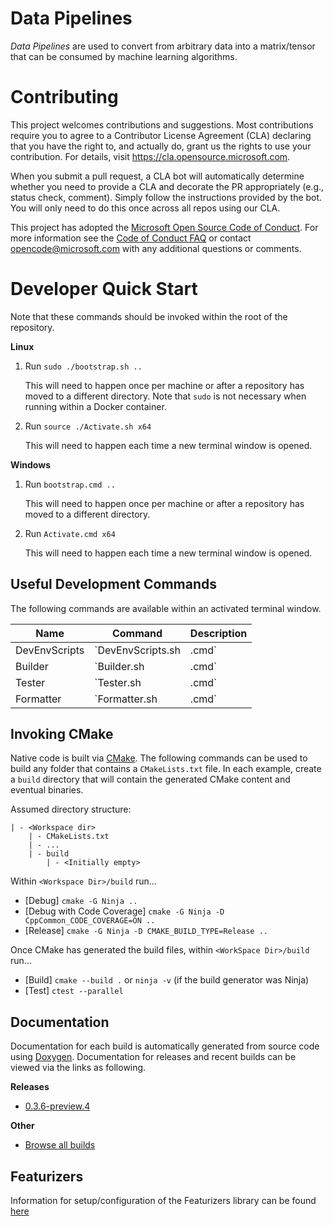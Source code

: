 
Data Pipelines
==============

*Data Pipelines* are used to convert from arbitrary data into a matrix/tensor that can be consumed by machine learning algorithms.

Contributing
============

This project welcomes contributions and suggestions.  Most contributions require you to agree to a
Contributor License Agreement (CLA) declaring that you have the right to, and actually do, grant us
the rights to use your contribution. For details, visit https://cla.opensource.microsoft.com.

When you submit a pull request, a CLA bot will automatically determine whether you need to provide
a CLA and decorate the PR appropriately (e.g., status check, comment). Simply follow the instructions
provided by the bot. You will only need to do this once across all repos using our CLA.

This project has adopted the [Microsoft Open Source Code of Conduct](https://opensource.microsoft.com/codeofconduct/).
For more information see the [Code of Conduct FAQ](https://opensource.microsoft.com/codeofconduct/faq/) or
contact [opencode@microsoft.com](mailto:opencode@microsoft.com) with any additional questions or comments.

Developer Quick Start
=====================
Note that these commands should be invoked within the root of the repository.

**Linux**

1) Run `sudo ./bootstrap.sh ..`

    This will need to happen once per machine or after a repository has moved to a different directory. Note that `sudo` is not necessary when running within a Docker container.

2) Run `source ./Activate.sh x64`

    This will need to happen each time a new terminal window is opened.

**Windows**

1) Run `bootstrap.cmd ..`

    This will need to happen once per machine or after a repository has moved to a different directory.

2) Run `Activate.cmd x64`

    This will need to happen each time a new terminal window is opened.

Useful Development Commands
---------------------------

The following commands are available within an activated terminal window.

Name            | Command                   | Description
----------------|---------------------------|------------------------------------------------------------
DevEnvScripts   | `DevEnvScripts.sh|.cmd`   | Lists all scripts available in the activated environment.
Builder         | `Builder.sh|.cmd`         | Builds C++, Python, C#, etc. files; invoked by the CI machine.
Tester          | `Tester.sh|.cmd`          | Tests C++, Python, C#, etc. files; invoked by the CI machine.
Formatter       | `Formatter.sh|.cmd`       | Formats C++ and Python source files. (Coming Soon)

Invoking CMake
--------------

Native code is built via [CMake](https://cmake.org/). The following commands can be used to build any folder that contains a `CMakeLists.txt` file.
In each example, create a `build` directory that will contain the generated CMake content and eventual binaries.

Assumed directory structure:

    | - <Workspace dir>
        | - CMakeLists.txt
        | - ...
        | - build
            | - <Initially empty>

Within `<Workspace Dir>/build` run...

- [Debug] `cmake -G Ninja ..`
- [Debug with Code Coverage] `cmake -G Ninja -D CppCommon_CODE_COVERAGE=ON ..`
- [Release] `cmake -G Ninja -D CMAKE_BUILD_TYPE=Release ..`

Once CMake has generated the build files, within `<WorkSpace Dir>/build` run...

- [Build] `cmake --build .` or `ninja -v` (if the build generator was Ninja)
- [Test] `ctest --parallel`

Documentation
--------------

Documentation for each build is automatically generated from source code using [Doxygen](http://www.doxygen.nl/). Documentation for releases and recent builds can be viewed via the links as following.

**Releases**

- [0.3.6-preview.4](https://featurizerslibrarybuild.blob.core.windows.net/archive/0.3.6-preview.4/Documentation/Microsoft.Featurizer-cpp/v1.0/html/index.html)

<!--
This section is not included now because Azure storage blob doesn't provide a renaming functionality

**Latest Build**

- [Latest](https://featurizerslibrarybuild.blob.core.windows.net/archive/Latest_build/Documentation/Microsoft.Featurizer-cpp/v1.0/html/index.html)
-->

**Other**

- [Browse all builds](https://featurizerslibrarybuild.z5.web.core.windows.net/)

## Featurizers
Information for setup/configuration of the Featurizers library can be found [here](src/FeaturizerPrep/Readme.md)
